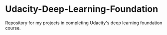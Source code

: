 # Udacity-Deep-Learning-Foundation

Repository for my projects in completing Udacity's deep learning foundation course.

